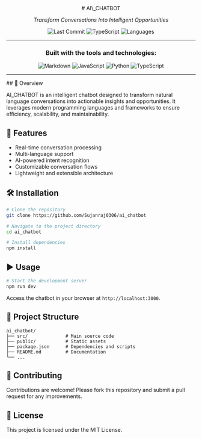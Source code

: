 <div>
<div align="center">
# AI\_CHATBOT

*Transform Conversations Into Intelligent Opportunities*

![Last Commit](https://img.shields.io/github/last-commit/Sujanraj0306/ai_chatbot?color=blue\&label=last%20commit)
![TypeScript](https://img.shields.io/badge/typescript-59.7%25-blue)
![Languages](https://img.shields.io/github/languages/count/Sujanraj0306/ai_chatbot?color=blue)

---

### Built with the tools and technologies:

![Markdown](https://img.shields.io/badge/Markdown-000000?style=for-the-badge\&logo=markdown\&logoColor=white)
![JavaScript](https://img.shields.io/badge/JavaScript-F7DF1E?style=for-the-badge\&logo=javascript\&logoColor=black)
![Python](https://img.shields.io/badge/Python-3776AB?style=for-the-badge\&logo=python\&logoColor=white)
![TypeScript](https://img.shields.io/badge/TypeScript-3178C6?style=for-the-badge\&logo=typescript\&logoColor=white)

---
</div>
## 📌 Overview

AI\_CHATBOT is an intelligent chatbot designed to transform natural language conversations into actionable insights and opportunities. It leverages modern programming languages and frameworks to ensure efficiency, scalability, and maintainability.

## 🚀 Features

* Real-time conversation processing
* Multi-language support
* AI-powered intent recognition
* Customizable conversation flows
* Lightweight and extensible architecture

## 🛠️ Installation

```bash
# Clone the repository
git clone https://github.com/Sujanraj0306/ai_chatbot

# Navigate to the project directory
cd ai_chatbot

# Install dependencies
npm install
```

## ▶️ Usage

```bash
# Start the development server
npm run dev
```

Access the chatbot in your browser at `http://localhost:3000`.

## 📂 Project Structure

```
ai_chatbot/
├── src/              # Main source code
├── public/           # Static assets
├── package.json      # Dependencies and scripts
├── README.md         # Documentation
└── ...
```

## 🤝 Contributing

Contributions are welcome! Please fork this repository and submit a pull request for any improvements.

## 📄 License

This project is licensed under the MIT License.

</div>
